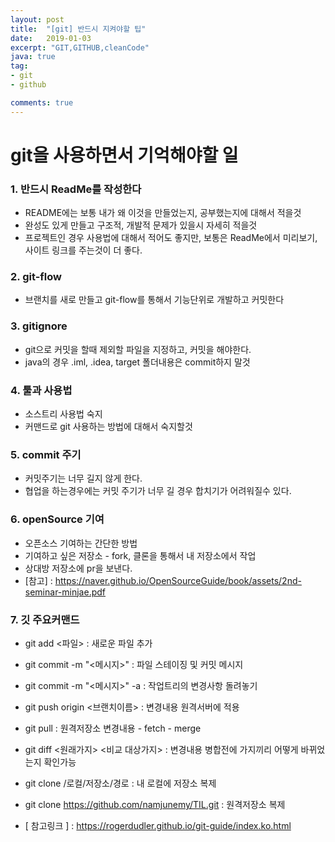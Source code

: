 ```yaml
---
layout: post
title:  "[git] 반드시 지켜야할 팁"
date:   2019-01-03
excerpt: "GIT,GITHUB,cleanCode"
java: true
tag:
- git
- github

comments: true
---
```


# git을 사용하면서 기억해야할 일

### 1. 반드시 ReadMe를 작성한다

* README에는 보통 내가 왜 이것을 만들었는지, 공부했는지에 대해서 적을것
* 완성도 있게 만들고 구조적, 개발적 문제가 있을시 자세히 적을것
* 프로젝트인 경우 사용법에 대해서 적어도 좋지만, 보통은 ReadMe에서 미리보기, 사이트 링크를 주는것이 더 좋다.

### 2. git-flow

* 브랜치를 새로 만들고 git-flow를 통해서 기능단위로 개발하고 커밋한다
  
### 3. gitignore

* git으로 커밋을 할때 제외할 파일을 지정하고, 커밋을 해야한다.
* java의 경우 .iml, .idea, target 폴더내용은 commit하지 말것

### 4. 툴과 사용법

* 소스트리 사용법 숙지
* 커맨드로 git 사용하는 방법에 대해서 숙지할것

### 5. commit 주기

* 커밋주기는 너무 길지 않게 한다.
* 협업을 하는경우에는 커밋 주기가 너무 길 경우 합치기가 어려워질수 있다.

### 6. openSource 기여

* 오픈소스 기여하는 간단한 방법
* 기여하고 싶은 저장소 - fork, 클론을 통해서 내 저장소에서 작업
* 상대방 저장소에 pr을 보낸다.
* [참고] : https://naver.github.io/OpenSourceGuide/book/assets/2nd-seminar-minjae.pdf

### 7. 깃 주요커맨드

* git add <파일> : 새로운 파일 추가 

* git commit -m "<메시지>" : 파일 스테이징 및 커밋 메시지 
* git commit -m "<메시지>" -a : 작업트리의 변경사항 돌려놓기

* git push origin <브랜치이름> : 변경내용 원격서버에 적용
* git pull : 원격저장소 변경내용 - fetch - merge
* git diff <원래가지> <비교 대상가지> : 변경내용 병합전에 가지끼리 어떻게 바뀌었는지 확인가능

* git clone /로컬/저장소/경로 : 내 로컬에 저장소 복제
* git clone https://github.com/namjunemy/TIL.git : 원격저장소 복제

* [ 참고링크 ] : https://rogerdudler.github.io/git-guide/index.ko.html
